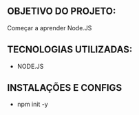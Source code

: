 ## OBJETIVO DO PROJETO: 
Começar a aprender Node.JS

## TECNOLOGIAS UTILIZADAS:
- NODE.JS

## INSTALAÇÕES E CONFIGS
- npm init -y